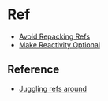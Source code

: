 # Ref

- [Avoid Repacking Refs](./AvoidRepackingRefs)
- [Make Reactivity Optional](./MakeReactivityOptional)

## Reference

- [Juggling refs around](https://logaretm.com/blog/juggling-refs-around/)
